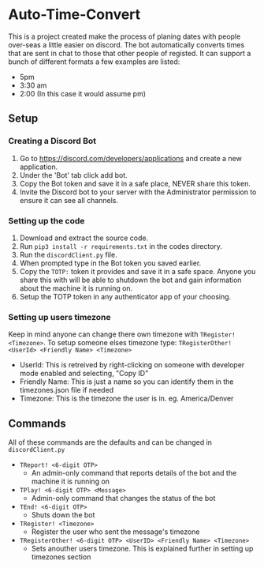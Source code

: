 # Auto-Time-Convert
This is a project created make the process of planing dates with people over-seas a little easier on discord. 
The bot automatically converts times that are sent in chat to those that other people of registed.
It can support a bunch of different formats a few examples are listed:
- 5pm
- 3:30 am
- 2:00 (In this case it would assume pm)

## Setup
### Creating a Discord Bot
1. Go to https://discord.com/developers/applications and create a new application.
2. Under the 'Bot' tab click add bot.
3. Copy the Bot token and save it in a safe place, NEVER share this token.
4. Invite the Discord bot to your server with the Administrator permission to ensure it 
can see all channels.
### Setting up the code
1. Download and extract the source code.
2. Run `pip3 install -r requirements.txt` in the codes directory.
3. Run the `discordClient.py` file.
4. When prompted type in the Bot token you saved earlier.
5. Copy the `TOTP:` token it provides and save it in a safe space. 
Anyone you share this with will be able to shutdown the bot and gain information about the machine it is running on.
6. Setup the TOTP token in any authenticator app of your choosing.
### Setting up users timezone
Keep in mind anyone can change there own timezone with `TRegister! <Timezone>`. To setup someone elses timezone type: `TRegisterOther! <UserId> <Friendly Name> <Timezone>`
- UserId: This is retreived by right-clicking on someone with developer mode enabled and selecting, "Copy ID"
- Friendly Name: This is just a name so you can identify them in the timezones.json file if needed
- Timezone: This is the timezone the user is in. eg. America/Denver

## Commands
All of these commands are the defaults and can be changed in `discordClient.py`
- `TReport! <6-digit OTP>`
    - An admin-only command that reports details of the bot and the machine it is running on
- `TPlay! <6-digit OTP> <Message>`
    - Admin-only command that changes the status of the bot
- `TEnd! <6-digit OTP>`
    - Shuts down the bot
- `TRegister! <Timezone>`
    - Register the user who sent the message's timezone
- `TRegisterOther! <6-digit OTP> <UserID> <Friendly Name> <Timezone>`
    - Sets anouther users timezone.  This is explained further in setting up timezones section
